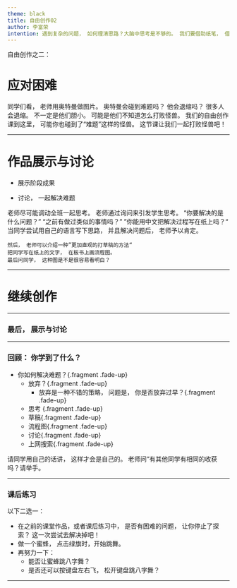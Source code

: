 ```yaml
---
theme: black
title: 自由创作02
author: 李富荣
intention: 遇到复杂的问题， 如何理清思路？大脑中思考是不够的。 我们要借助纸笔， 借助流程图。
---
```


自由创作之二：
# 应对困难
<!-- .slide: data-background="https://i.loli.net/2019/11/01/A48aYWprqGh1v5I.png" -->

<aside class="notes">
    同学们看， 老师用奥特曼做图片。
    奥特曼会碰到难题吗？
    他会退缩吗？
    很多人会退缩。
    不一定是他们胆小。
    可能是他们不知道怎么打败怪兽。
    我们的自由创作课到这里， 可能你也碰到了“难题”这样的怪兽。
    这节课让我们一起打败怪兽吧！
</aside>

---

# 作品展示与讨论

- 展示阶段成果

- 讨论， 一起解决难题

<aside class="notes">
    老师尽可能调动全班一起思考。
    老师通过询问来引发学生思考。
    “你要解决的是什么问题？”
    “之前有做过类似的事情吗？”
    ”你能用中文把解决过程写在纸上吗？“
    当同学尝试用自己的语言写下思路， 并且解决问题后， 老师予以肯定。
    
    然后， 老师可以介绍一种”更加直观的打草稿的方法“
    把同学写在纸上的文字， 在板书上画流程图。
    最后问同学， 这种图是不是很容易看明白？
</aside>

---

# 继续创作


---

### 最后， 展示与讨论

---

### 回顾： 你学到了什么？

- 你如何解决难题？{.fragment .fade-up}
  - 放弃？{.fragment .fade-up}
    - 放弃是一种不错的策略， 问题是， 你是否放弃过早？{.fragment .fade-up}
  - 思考 {.fragment .fade-up}
  - 草稿{.fragment .fade-up}
  - 流程图{.fragment .fade-up}
  - 讨论{.fragment .fade-up}
  - 上网搜索{.fragment .fade-up}

<aside class="notes">
    请同学用自己的话讲， 这样才会是自己的。
    老师问“有其他同学有相同的收获吗？请举手。
</aside>

---

### 课后练习

以下二选一：
- 在之前的课堂作品，或者课后练习中， 是否有困难的问题， 让你停止了探索？
这一次尝试去解决掉吧！
- 做一个蜜蜂， 点击绿旗时，开始跳舞。 
- 再努力一下：
  - 能否让蜜蜂跳八字舞？
  - 是否还可以按键盘左右飞， 松开键盘跳八字舞？

---



